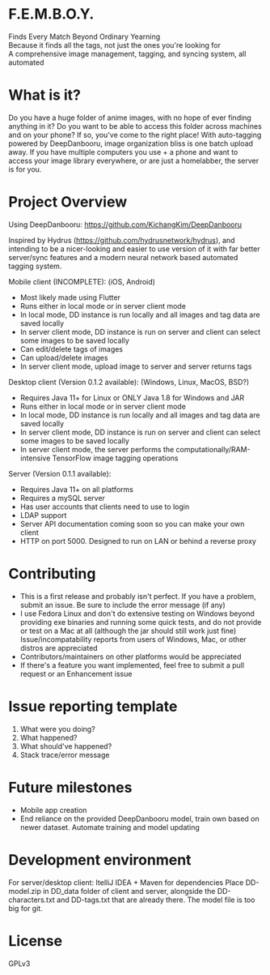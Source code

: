 # F.E.M.B.O.Y.
Finds Every Match Beyond Ordinary Yearning  
Because it finds all the tags, not just the ones you're looking for  
A comprehensive image management, tagging, and syncing system, all automated  

# What is it?
Do you have a huge folder of anime images, with no hope of ever finding anything in it? Do you want to be able to access this folder across machines and on your phone?
If so, you've come to the right place!
With auto-tagging powered by DeepDanbooru, image organization bliss is one batch upload away.
If you have multiple computers you use + a phone and want to access your image library everywhere, or are just a homelabber, the server is for you.

# Project Overview
Using DeepDanbooru:
https://github.com/KichangKim/DeepDanbooru

Inspired by Hydrus (https://github.com/hydrusnetwork/hydrus), and intending to be a nicer-looking and easier to use version of it with far better server/sync features and a modern neural network based automated tagging system.

Mobile client (INCOMPLETE): (iOS, Android) 
- Most likely made using Flutter
- Runs either in local mode or in server client mode
- In local mode, DD instance is run locally and all images and tag data are saved locally
- In server client mode, DD instance is run on server and client can select some images to be saved locally
- Can edit/delete tags of images
- Can upload/delete images
- In server client mode, upload image to server and server returns tags

Desktop client (Version 0.1.2 available): (Windows, Linux, MacOS, BSD?)
- Requires Java 11+ for Linux or ONLY Java 1.8 for Windows and JAR
- Runs either in local mode or in server client mode
- In local mode, DD instance is run locally and all images and tag data are saved locally
- In server client mode, DD instance is run on server and client can select some images to be saved locally
- In server client mode, the server performs the computationally/RAM-intensive TensorFlow image tagging operations

Server (Version 0.1.1 available): 
- Requires Java 11+ on all platforms
- Requires a mySQL server
- Has user accounts that clients need to use to login
- LDAP support
- Server API documentation coming soon so you can make your own client
- HTTP on port 5000. Designed to run on LAN or behind a reverse proxy

# Contributing
- This is a first release and probably isn't perfect. If you have a problem, submit an issue. Be sure to include the error message (if any)
- I use Fedora Linux and don't do extensive testing on Windows beyond providing exe binaries and running some quick tests, and do not provide or test on a Mac at all (although the jar should still work just fine) Issue/incompatability reports from users of Windows, Mac, or other distros are appreciated
- Contributors/maintainers on other platforms would be appreciated
- If there's a feature you want implemented, feel free to submit a pull request or an Enhancement issue

# Issue reporting template
1. What were you doing?
2. What happened?
3. What should've happened?
4. Stack trace/error message

# Future milestones
- Mobile app creation
- End reliance on the provided DeepDanbooru model, train own based on newer dataset. Automate training and model updating

# Development environment
For server/desktop client: ItelliJ IDEA + Maven for dependencies
Place DD-model.zip in DD_data folder of client and server, alongside the DD-characters.txt and DD-tags.txt that are already there. The model file is too big for git.

# License
GPLv3